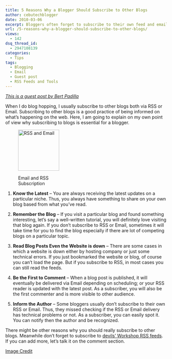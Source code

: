 ```yaml
---
title: 5 Reasons Why a Blogger Should Subscribe to Other Blogs
author: cebutechblogger
date: 2010-03-06
excerpt: Bloggers often forget to subscribe to their own feed and email updated. here are 5 reasons why any one should subscribe to their blog feed and email updates. If you have not subscribe to your Blog feeds, you should know this 5 reasons and subscribe to your blog updates now.
url: /5-reasons-why-a-blogger-should-subscribe-to-other-blogs/
views:
  - 142
dsq_thread_id:
  - 2947108139
categories:
  - Tips
tags:
  - Blogging
  - Email
  - Guest post
  - RSS Feeds and Tools
---
```

*<span style="text-decoration: underline">This is a guest post by Bert Padilla</span>*

When I do blog hopping, I usually subscribe to other blogs both via RSS or Email. Subscribing to other blogs is a good practice of being informed on what’s happening on the web. Here, I am going to explain on my own point of view why subscribing to blogs is essential for a blogger.

<!--more--><figure style="width: 128px;" class="wp-caption alignright">

<img class="wp-image-52490" src="http://farm3.static.flickr.com/2024/2060971239_d3c1ecce02.jpg" alt="RSS and Email" width="128" height="128" /><figcaption class="wp-caption-text">Email and RSS Subscription</figcaption></figure> 

1. **Know the Latest** – You are always receiving the latest updates on a particular niche. Thus, you always have something to share on your own blog based from what you’ve read.

2. **Remember the Blog** – If you visit a particular blog and found something interesting, let’s say a well-written tutorial, you will definitely love visiting that blog again. If you don’t subscribe to RSS or Email, sometimes it will take time for you to find the blog especially if there are lot of competing blogs on a particular topic.

3. **Read Blog Posts Even the Website is down** – There are some cases in which a website is down either by hosting company or just some technical errors. If you just bookmarked the website or blog, of course you can’t load the page. But if you subscribe to RSS, in most cases you can still read the feeds.

4. **Be the First to Comment** – When a blog post is published, it will eventually be delivered via Email depending on scheduling; or your RSS reader is updated with the latest post. As a subscriber, you will also be the first commenter and is more visible to other audience.

5. **Inform the Author** – Some bloggers usually don’t subscribe to their own RSS or Email. Thus, they missed checking if the RSS or Email delivery has technical problems or not. As a subscriber, you can easily spot it. You can notify then the author and be recognized.

There might be other reasons why you should really subscribe to other blogs. Meanwhile don&#8217;t forget to subscribe to [devils&#8217; Workshop RSS feeds][1]. If you can add more, let’s talk it on the comment section.

<a href="http://www.flickr.com/photos/15319336@N07/" onclick="_gaq.push(['_trackEvent', 'outbound-article', 'http://www.flickr.com/photos/15319336@N07/', 'Image Credit']);" class="alignleft"  target="_blank">Image Credit</a>

 [1]: http://feeds.devilsworkshop.org/rb286
